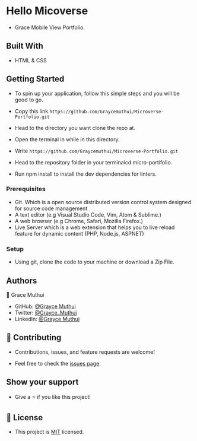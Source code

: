 # Hello Micoverse

- Grace Mobile View Portfolio.

## Built With

- HTML & CSS

## Getting Started

- To spin up your application, follow this simple steps and you will be good to go.

- Copy this link `https://github.com/Graycemuthui/Microverse-Portfolio.git`
- Head to the directory you want clone the repo at.
- Open the terminal in while in this directory.
- Write `https://github.com/Graycemuthui/Microverse-Portfolio.git`
- Head to the repository folder in your terminalcd micro-portifolio.
- Run npm install to install the dev dependencies for linters.

### Prerequisites

- Git. Which is a open source distributed version control system designed for source code management
- A text editor (e.g Visual Studio Code, Vim, Atom & Sublime.)
- A web browser (e.g Chrome, Safari, Mozilla Firefox.)
- Live Server which is a web extension that helps you to live reload feature for dynamic content (PHP, Node.js, ASPNET)

### Setup

- Using git, clone the code to your machine or download a Zip File.

## Authors

👤 Grace Muthui

- GitHub: [@Grayce Muthui](https://github.com/Graycemuthui)
- Twitter: [@Grayce_Muthui](https://twitter.com/Grayce_Muthui)
- LinkedIn: [@Grayce Muthui](http://www.linkedin.com/in/grayce-muthui-a17294226)

## 🤝 Contributing

- Contributions, issues, and feature requests are welcome!

- Feel free to check the [issues page](../../issues/).

## Show your support

- Give a ⭐️ if you like this project!

## 📝 License

- This project is [MIT](./MIT.md) licensed.
